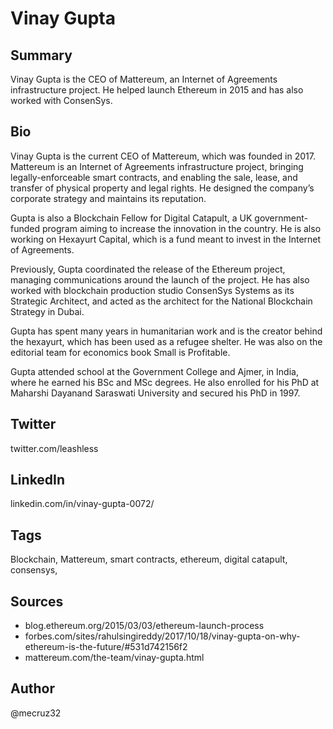 # Vinay Gupta

## Summary
Vinay Gupta is the CEO of Mattereum, an Internet of Agreements infrastructure project. He helped launch Ethereum in 2015 and has also worked with ConsenSys.

## Bio
Vinay Gupta is the current CEO of Mattereum, which was founded in 2017. Mattereum is an Internet of Agreements infrastructure project, bringing legally-enforceable smart contracts, and enabling the sale, lease, and transfer of physical property and legal rights. He designed the company’s corporate strategy and maintains its reputation. 

Gupta is also a Blockchain Fellow for Digital Catapult, a UK government-funded program aiming to increase the innovation in the country. He is also working on Hexayurt Capital, which is a fund meant to invest in the Internet of Agreements. 

Previously, Gupta coordinated the release of the Ethereum project, managing communications around the launch of the project. He has also worked with blockchain production studio ConsenSys Systems as its Strategic Architect, and acted as the architect for the National Blockchain Strategy in Dubai. 

Gupta has spent many years in humanitarian work and is the creator behind the hexayurt, which has been used as a refugee shelter. He was also on the editorial team for economics book Small is Profitable.

Gupta attended school at the Government College and Ajmer, in India, where he earned his BSc and MSc degrees. He also enrolled for his PhD at Maharshi Dayanand Saraswati University and secured his PhD in 1997.

## Twitter
twitter.com/leashless

## LinkedIn
linkedin.com/in/vinay-gupta-0072/

## Tags
Blockchain, Mattereum, smart contracts, ethereum, digital catapult, consensys,

## Sources
- blog.ethereum.org/2015/03/03/ethereum-launch-process
- forbes.com/sites/rahulsingireddy/2017/10/18/vinay-gupta-on-why-ethereum-is-the-future/#531d742156f2
- mattereum.com/the-team/vinay-gupta.html

## Author
@mecruz32
